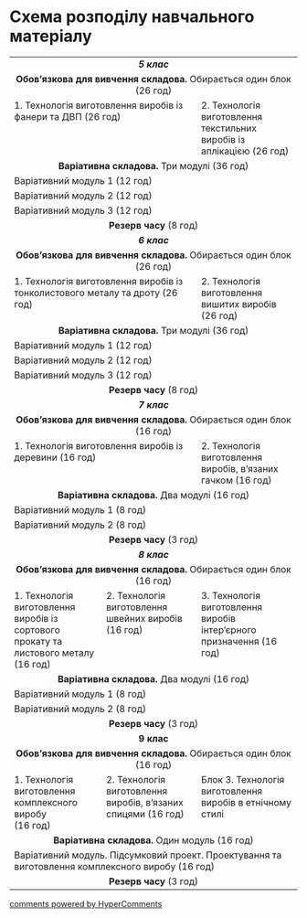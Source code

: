 <div id="hypercomments_widget" class="js-hypercomments-widget invisible"></div>

Схема розподілу навчального матеріалу
=============================================

<table>
  <tr>
    <td width="100%" align="center" colspan="4"><b><i>5 клас</i></b></td>
  </tr>
  <tr>
    <td width="100%" align="center" colspan="4"><b>Обов’язкова для вивчення складова.</b> Обирається один блок (26 год)</td>
  </tr>
  <tr>
    <td  colspan="2" style="vertical-align:top !important;">1.	Технологія виготовлення виробів із фанери та ДВП (26 год)</td>
    <td  colspan="2" style="vertical-align:top !important;">2. Технологія виготовлення текстильних виробів із аплікацією (26 год)</td>
  </tr>
  <tr>
    <td width="100%" align="center" colspan="4"><b>Варіативна складова.</b> Три модулі (36 год)</td>
  </tr>
  <tr>
    <td colspan="4" style="vertical-align:top !important;">Варіативний модуль 1 (12 год) </td>
  </tr>
  <tr>
    <td colspan="4" style="vertical-align:top !important;">Варіативний модуль 2 (12 год)</td>
  </tr>
  <tr>
    <td colspan="4" style="vertical-align:top !important;">Варіативний модуль 3 (12 год)</td>
  </tr>
  <tr>
    <td width="100%" align="center" colspan="4"><b>Резерв часу</b> (8 год)</td>
  </tr>
  <tr>
    <td width="100%" align="center" colspan="4"><b><i>6 клас</i></b></td>
  </tr>
  <tr>
    <td width="100%" align="center" colspan="4"><b>Обов’язкова для вивчення складова.</b> Обирається один блок (26 год)</td>
  </tr>
  <tr>
    <td colspan="2" style="vertical-align:top !important;">1. Технологія виготовлення виробів із тонколистового металу та дроту (26 год)</td>
    <td colspan="2" style="vertical-align:top !important;">2. Технологія виготовлення вишитих виробів <br> (26 год) </td>
  </tr>
  <tr>
    <td width="100%" align="center" colspan="4"><b>Варіативна складова.</b> Три модулі (36 год)</td>
  </tr>
  <tr>
    <td colspan="4" style="vertical-align:top !important;">Варіативний модуль 1 (12 год) </td>
  </tr>
  <tr>
    <td colspan="4" style="vertical-align:top !important;">Варіативний модуль 2 (12 год)</td>
  </tr>
  <tr>
    <td colspan="4" style="vertical-align:top !important;">Варіативний модуль 3 (12 год)</td>
  </tr>
  <tr>
    <td width="100%" align="center" colspan="4"><b>Резерв часу</b> (8 год)</td>
  </tr>
  <tr>
    <td width="100%" align="center" colspan="4"><b><i>7 клас</i></b></td>
  </tr>
  <tr>
    <td width="100%" align="center" colspan="4"><b>Обов’язкова для вивчення складова.</b> Обирається один блок (16 год)</td>
  </tr>
  <tr>
    <td colspan="2" style="vertical-align:top !important;">1. Технологія виготовлення виробів із деревини (16 год)</td>
    <td colspan="2" style="vertical-align:top !important;">2. Технологія виготовлення виробів, в’язаних гачком   (16 год)</td>
  </tr>
  <tr>
    <td width="100%" align="center" colspan="4"><b>Варіативна складова.</b> Два модулі (16 год)</td>
  </tr>
  <tr>
    <td colspan="4" style="vertical-align:top !important;">Варіативний модуль 1 (8 год) </td>
  </tr>
  <tr>
    <td colspan="4" style="vertical-align:top !important;">Варіативний модуль 2 (8 год)</td>
  </tr> 
  <tr>
    <td width="100%" align="center" colspan="4"><b>Резерв часу</b> (3 год)</td>
  </tr>
  <tr>
    <td width="100%" align="center" colspan="4"><b><i>8 клас</i></b></td>
  </tr>
  <tr>
    <td width="100%" align="center" colspan="4"><b>Обов’язкова для вивчення складова.</b> Обирається один блок (16 год)</td>
  </tr>
  <tr>
    <td width="32%" style="vertical-align:top !important;">1. Технологія виготовлення виробів із сортового прокату та листового металу (16 год)</td>
    <td colspan="2" width="33%" style="vertical-align:top !important;">2. Технологія виготовлення  швейних виробів (16 год)</td>
    <td width="35%" style="vertical-align:top !important;">3. Технологія виготовлення виробів інтер’єрного призначення (16 год) </td>
  </tr>
  <tr>
    <td width="100%" align="center" colspan="4"><b>Варіативна складова.</b> Два модулі (16 год)</td>
  </tr>
  <tr>
    <td colspan="4" style="vertical-align:top !important;">Варіативний модуль 1 (8 год) </td>
  </tr>
  <tr>
    <td colspan="4" style="vertical-align:top !important;">Варіативний модуль 2 (8 год)</td>
  </tr>
  <tr>
    <td width="100%" align="center" colspan="4"><b>Резерв часу</b> (3 год)</td>
  </tr>
  <tr>
    <td width="100%" align="center" colspan="4"><b>9 клас</b></td>
  </tr>
  <tr>
    <td width="100%" align="center" colspan="4"><b>Обов’язкова для вивчення складова.</b> Обирається один блок (16 год)</td>
  </tr>
  <tr>
    <td width="32%" style="vertical-align:top !important;">1. Технологія виготовлення комплексного виробу <br> (16 год)
</td>
    <td colspan="2" width="33%" style="vertical-align:top !important;">2. Технологія виготовлення виробів, в’язаних спицями
(16 год)
</td>
    <td width="35%" style="vertical-align:top !important;">Блок 3. Технологія виготовлення виробів в етнічному стилі</td>
  </tr>
  <tr>
    <td width="100%" align="center" colspan="4"><b>Варіативна складова.</b>  Один модуль (16 год)</td>
  </tr>
  <tr>
    <td colspan="4" style="vertical-align:top !important;">Варіативний модуль. Підсумковий проект.  Проектування та виготовлення комплексного виробу  (16 год) </td>
  </tr>
  <tr>
    <td width="100%" align="center" colspan="4"><b>Резерв часу</b> (3 год)</td>
  </tr>
</table>

<div class="js-hypercomments-container">
<a href="http://hypercomments.com" class="hc-link" title="comments widget">comments powered by HyperComments</a>
</div>